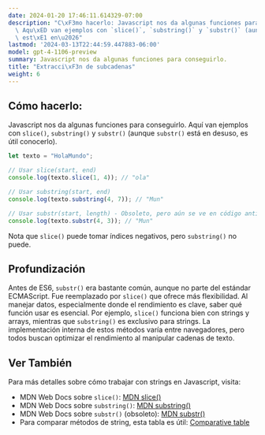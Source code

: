 ```yaml
---
date: 2024-01-20 17:46:11.614329-07:00
description: "C\xF3mo hacerlo: Javascript nos da algunas funciones para conseguirlo.\
  \ Aqu\xED van ejemplos con `slice()`, `substring()` y `substr()` (aunque `substr()`\
  \ est\xE1 en\u2026"
lastmod: '2024-03-13T22:44:59.447883-06:00'
model: gpt-4-1106-preview
summary: Javascript nos da algunas funciones para conseguirlo.
title: "Extracci\xF3n de subcadenas"
weight: 6
---
```


## Cómo hacerlo:
Javascript nos da algunas funciones para conseguirlo. Aquí van ejemplos con `slice()`, `substring()` y `substr()` (aunque `substr()` está en desuso, es útil conocerlo).

```Javascript
let texto = "HolaMundo";

// Usar slice(start, end)
console.log(texto.slice(1, 4)); // "ola"

// Usar substring(start, end)
console.log(texto.substring(4, 7)); // "Mun"

// Usar substr(start, length) - Obsoleto, pero aún se ve en código antiguo
console.log(texto.substr(4, 3)); // "Mun"
```

Nota que `slice()` puede tomar índices negativos, pero `substring()` no puede.

## Profundización
Antes de ES6, `substr()` era bastante común, aunque no parte del estándar ECMAScript. Fue reemplazado por `slice()` que ofrece más flexibilidad. Al manejar datos, especialmente donde el rendimiento es clave, saber qué función usar es esencial. Por ejemplo, `slice()` funciona bien con strings y arrays, mientras que `substring()` es exclusivo para strings. La implementación interna de estos métodos varía entre navegadores, pero todos buscan optimizar el rendimiento al manipular cadenas de texto.

## Ver También
Para más detalles sobre cómo trabajar con strings en Javascript, visita:

- MDN Web Docs sobre `slice()`: [MDN slice()](https://developer.mozilla.org/es/docs/Web/JavaScript/Reference/Global_Objects/String/slice)
- MDN Web Docs sobre `substring()`: [MDN substring()](https://developer.mozilla.org/es/docs/Web/JavaScript/Reference/Global_Objects/String/substring)
- MDN Web Docs sobre `substr()` (obsoleto): [MDN substr()](https://developer.mozilla.org/es/docs/Web/JavaScript/Reference/Global_Objects/String/substr)
- Para comparar métodos de string, esta tabla es útil: [Comparative table](https://developer.mozilla.org/es/docs/Web/JavaScript/Reference/Global_Objects/String#comparing_methods)
